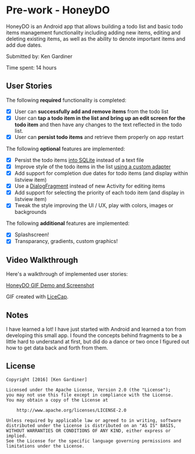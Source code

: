 # Pre-work - HoneyDO

HoneyDO is an Android app that allows building a todo list and basic todo items management functionality including adding new items, editing and deleting existing items, as well as the ability to denote important items and add due dates.

Submitted by: Ken Gardiner

Time spent: 14 hours

## User Stories

The following **required** functionality is completed:

* [X] User can **successfully add and remove items** from the todo list
* [X] User can **tap a todo item in the list and bring up an edit screen for the todo item** and then have any changes to the text reflected in the todo list.
* [X] User can **persist todo items** and retrieve them properly on app restart

The following **optional** features are implemented:

* [X] Persist the todo items [into SQLite](http://guides.codepath.com/android/Persisting-Data-to-the-Device#sqlite) instead of a text file
* [X] Improve style of the todo items in the list [using a custom adapter](http://guides.codepath.com/android/Using-an-ArrayAdapter-with-ListView)
* [X] Add support for completion due dates for todo items (and display within listview item)
* [X] Use a [DialogFragment](http://guides.codepath.com/android/Using-DialogFragment) instead of new Activity for editing items
* [X] Add support for selecting the priority of each todo item (and display in listview item)
* [X] Tweak the style improving the UI / UX, play with colors, images or backgrounds

The following **additional** features are implemented:

* [X] Splashscreen!
* [X] Transparancy, gradients, custom graphics!

## Video Walkthrough 

Here's a walkthrough of implemented user stories:

<a href="http://imgur.com/a/HyIbQ">HoneyDO GIF Demo and Screenshot</a>

GIF created with [LiceCap](http://www.cockos.com/licecap/).

## Notes

I have learned a lot!  I have just started with Android and learned a ton from developing this small app.  I found the concepts behind fragments to be a little hard to understand at first, but did do a dance or two once I figured out how to get data back and forth from them.

## License

    Copyright [2016] [Ken Gardiner]

    Licensed under the Apache License, Version 2.0 (the "License");
    you may not use this file except in compliance with the License.
    You may obtain a copy of the License at

        http://www.apache.org/licenses/LICENSE-2.0

    Unless required by applicable law or agreed to in writing, software
    distributed under the License is distributed on an "AS IS" BASIS,
    WITHOUT WARRANTIES OR CONDITIONS OF ANY KIND, either express or implied.
    See the License for the specific language governing permissions and
    limitations under the License.
